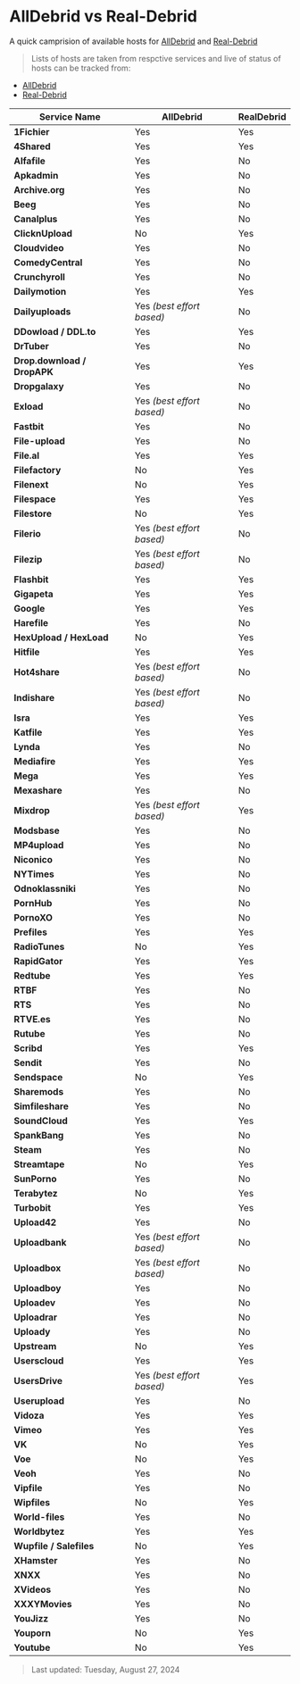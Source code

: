 # AllDebrid  vs Real-Debrid
A quick camprision of available hosts for [AllDebrid](https://alldebrid.com/) and [Real-Debrid](https://real-debrid.com/)
> Lists of hosts are taken from respctive services and live of status of hosts can be tracked from:
- [AllDebrid](https://alldebrid.com/status/) 
- [Real-Debrid](https://real-debrid.com/compare)


| **Service Name**                                | **AllDebrid**                          | **RealDebrid** |
|-------------------------------------------------|----------------------------------------|----------------|
| **1Fichier**                                    | Yes                                    | Yes            |
| **4Shared**                                     | Yes                                    | Yes            |
| **Alfafile**                                    | Yes                                    | No             |
| **Apkadmin**                                    | Yes                                    | No             |
| **Archive.org**                                 | Yes                                    | No             |
| **Beeg**                                        | Yes                                    | No             |
| **Canalplus**                                   | Yes                                    | No             |
| **ClicknUpload**                                | No                                     | Yes            |
| **Cloudvideo**                                  | Yes                                    | No             |
| **ComedyCentral**                               | Yes                                    | No             |
| **Crunchyroll**                                 | Yes                                    | No             |
| **Dailymotion**                                 | Yes                                    | Yes            |
| **Dailyuploads**                                | Yes *(best effort based)*              | No             |
| **DDowload / DDL.to**                           | Yes                                    | Yes            |
| **DrTuber**                                     | Yes                                    | No             |
| **Drop.download / DropAPK**                     | Yes                                    | Yes            |
| **Dropgalaxy**                                  | Yes                                    | No             |
| **Exload**                                      | Yes *(best effort based)*              | No             |
| **Fastbit**                                     | Yes                                    | No             |
| **File-upload**                                 | Yes                                    | No             |
| **File.al**                                     | Yes                                    | Yes            |
| **Filefactory**                                 | No                                     | Yes            |
| **Filenext**                                    | No                                     | Yes            |
| **Filespace**                                   | Yes                                    | Yes            |
| **Filestore**                                   | No                                     | Yes            |
| **Filerio**                                     | Yes *(best effort based)*              | No             |
| **Filezip**                                     | Yes *(best effort based)*              | No             |
| **Flashbit**                                    | Yes                                    | Yes            |
| **Gigapeta**                                    | Yes                                    | Yes            |
| **Google**                                      | Yes                                    | Yes            |
| **Harefile**                                    | Yes                                    | No             |
| **HexUpload / HexLoad**                         | No                                     | Yes            |
| **Hitfile**                                     | Yes                                    | Yes            |
| **Hot4share**                                   | Yes *(best effort based)*              | No             |
| **Indishare**                                   | Yes *(best effort based)*              | No             |
| **Isra**                                        | Yes                                    | Yes            |
| **Katfile**                                     | Yes                                    | Yes            |
| **Lynda**                                       | Yes                                    | No             |
| **Mediafire**                                   | Yes                                    | Yes            |
| **Mega**                                        | Yes                                    | Yes            |
| **Mexashare**                                   | Yes                                    | No             |
| **Mixdrop**                                     | Yes *(best effort based)*              | Yes            |
| **Modsbase**                                    | Yes                                    | No             |
| **MP4upload**                                   | Yes                                    | No             |
| **Niconico**                                    | Yes                                    | No             |
| **NYTimes**                                     | Yes                                    | No             |
| **Odnoklassniki**                               | Yes                                    | No             |
| **PornHub**                                     | Yes                                    | No             |
| **PornoXO**                                     | Yes                                    | No             |
| **Prefiles**                                    | Yes                                    | Yes            |
| **RadioTunes**                                  | No                                     | Yes            |
| **RapidGator**                                  | Yes                                    | Yes            |
| **Redtube**                                     | Yes                                    | Yes            |
| **RTBF**                                        | Yes                                    | No             |
| **RTS**                                         | Yes                                    | No             |
| **RTVE.es**                                     | Yes                                    | No             |
| **Rutube**                                      | Yes                                    | No             |
| **Scribd**                                      | Yes                                    | Yes            |
| **Sendit**                                      | Yes                                    | No             |
| **Sendspace**                                   | No                                     | Yes            |
| **Sharemods**                                   | Yes                                    | No             |
| **Simfileshare**                                | Yes                                    | No             |
| **SoundCloud**                                  | Yes                                    | Yes            |
| **SpankBang**                                   | Yes                                    | No             |
| **Steam**                                       | Yes                                    | No             |
| **Streamtape**                                  | No                                     | Yes            |
| **SunPorno**                                    | Yes                                    | No             |
| **Terabytez**                                   | No                                     | Yes            |
| **Turbobit**                                    | Yes                                    | Yes            |
| **Upload42**                                    | Yes                                    | No             |
| **Uploadbank**                                  | Yes *(best effort based)*              | No             |
| **Uploadbox**                                   | Yes *(best effort based)*              | No             |
| **Uploadboy**                                   | Yes                                    | No             |
| **Uploadev**                                    | Yes                                    | No             |
| **Uploadrar**                                   | Yes                                    | No             |
| **Uploady**                                     | Yes                                    | No             |
| **Upstream**                                    | No                                     | Yes            |
| **Userscloud**                                  | Yes                                    | Yes            |
| **UsersDrive**                                  | Yes *(best effort based)*              | Yes            |
| **Userupload**                                  | Yes                                    | No             |
| **Vidoza**                                      | Yes                                    | Yes            |
| **Vimeo**                                       | Yes                                    | Yes            |
| **VK**                                          | No                                     | Yes            |
| **Voe**                                         | No                                     | Yes            |
| **Veoh**                                        | Yes                                    | No             |
| **Vipfile**                                     | Yes                                    | No             |
| **Wipfiles**                                    | No                                     | Yes            |
| **World-files**                                 | Yes                                    | No             |
| **Worldbytez**                                  | Yes                                    | Yes            |
| **Wupfile / Salefiles**                         | No                                     | Yes            |
| **XHamster**                                    | Yes                                    | No             |
| **XNXX**                                        | Yes                                    | No             |
| **XVideos**                                     | Yes                                    | No             |
| **XXXYMovies**                                  | Yes                                    | No             |
| **YouJizz**                                     | Yes                                    | No             |
| **Youporn**                                     | No                                     | Yes            |
| **Youtube**                                     | No                                     | Yes            |

> Last updated: Tuesday, August 27, 2024
